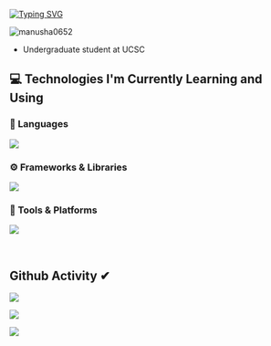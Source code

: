 [![Typing SVG](https://readme-typing-svg.herokuapp.com?size=32&vCenter=true&width=760&lines=Hi+%F0%9F%91%8B%2C+I'm+Manusha+Ranaweera;From+Matara,+Sri+Lanka.;(UG)+University+Of+Colombo+School+Of+Computing)](https://git.io/typing-svg)

<p align="left"> <img src="https://komarev.com/ghpvc/?username=manusha0652&label=Profile%20views&color=0e75b6&style=flat" alt="manusha0652" /> </p>


-   Undergraduate student at UCSC



## 💻 Technologies I'm Currently Learning and Using

### 🧠 Languages
<p align="left">
  <a href="https://skillicons.dev">
    <img src="https://skillicons.dev/icons?i=c,cpp,java,py,php,javascript,typescript,html,css,mysql,scala" />
  </a>
</p>

### ⚙️ Frameworks & Libraries
<p align="left">
  <a href="https://skillicons.dev">
    <img src="https://skillicons.dev/icons?i=spring,react,nextjs,reactnative,nodejs,express,flutter,dart,laravel,mongodb" />
  </a>
</p>

### 🧰 Tools & Platforms
<p align="left">
  <a href="https://skillicons.dev">
    <img src="https://skillicons.dev/icons?i=git,github,vscode,androidstudio,postman,docker,figma,linux,wordpress,sanity,powershell,eclipse,discord" />
  </a>
</p>

<br/>

## Github Activity ✔
![](https://github-profile-summary-cards.vercel.app/api/cards/profile-details?username=manusha0652&theme=monokai)

![](https://github-profile-summary-cards.vercel.app/api/cards/stats?username=manusha0652&theme=monokai)

[![](https://github-readme-streak-stats.herokuapp.com?user=manusha0652&theme=soft-green)](https://git.io/streak-stats)

